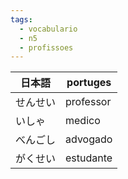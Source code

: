 ```yaml
---
tags:
  - vocabulario
  - n5
  - profissoes
---
```


| 日本語  | portuges  |
| ---- | --------- |
| せんせい | professor |
| いしゃ  | medico    |
| べんごし | advogado  |
| がくせい | estudante |
